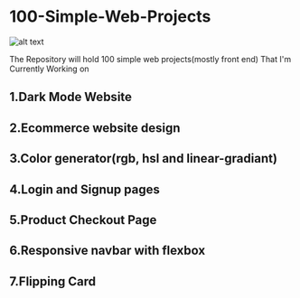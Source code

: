 # 100-Simple-Web-Projects
![alt text](https://github.com/abaysewtekle/100-Web-Projects/blob/main/cover.jfif)

The Repository will hold 100 simple web projects(mostly front end) That I'm Currently Working on
## 1.Dark Mode Website
## 2.Ecommerce website design
## 3.Color generator(rgb, hsl and linear-gradiant)
## 4.Login and Signup pages
## 5.Product Checkout Page
## 6.Responsive navbar with flexbox
## 7.Flipping Card
